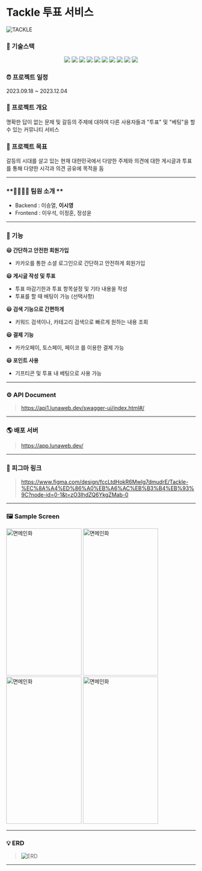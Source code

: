 # Tackle 투표 서비스 
![TACKLE](https://github.com/dltldud2kr/tackle-backend/assets/105353307/5b86dca6-fba1-4005-934b-5e6103c75c09)


### **🔧 기술스택**
<p align="center">
<img src="https://img.shields.io/badge/JAVA-007396?style=for-the-badge&logo=java&logoColor=white" width:240px>
<img src="https://img.shields.io/badge/springboot-6DB33F?style=for-the-badge&logo=springboot&logoColor=white">
<img src="https://img.shields.io/badge/Docker-2496ED?style=for-the-badge&logo=Docker&logoColor=white">
<img src="https://img.shields.io/badge/mariadb-003545?style=for-the-badge&logo=mariadb&logoColor=white">
<img src="https://img.shields.io/badge/react-61DAFB?style=for-the-badge&logo=react&logoColor=white">
<img src="https://img.shields.io/badge/cloudflare-F38020?style=for-the-badge&logo=cloudflare&logoColor=white">
<img src="https://img.shields.io/badge/node.js-6DA55F?style=for-the-badge&logo=node.js&logoColor=white">
<img src="https://img.shields.io/badge/axios-5A29E4?style=for-the-badge&logo=axios&logoColor=white">
<img src="https://img.shields.io/badge/apache tomcat-F8DC75?style=for-the-badge&logo=apachetomcat&logoColor=black">
<img src="https://img.shields.io/badge/kakaoAPI-FFCD00?style=for-the-badge&logo=kakao&logoColor=black">
</p>

### ⏰ 프로젝트 일정
2023.09.18 ~ 2023.12.04

### 📝 프로젝트 개요

명확한 답이 없는 문제 및 갈등의 주제에 대하여 다른 사용자들과 "투표" 및 "베팅"을 할 수 있는 커뮤니티 서비스 

### 🌁 프로젝트 목표
갈등의 시대를 살고 있는 현재 대한민국에서 다양한 주제와 의견에 대한 게시글과 투표를 통해 다양한 시각과 의견 공유에 목적을 둠

---

### **👨‍👨‍👧‍👦 팀원 소개 **
- Backend : 이승열, **이시영**
- Frontend : 이우석, 이정훈, 정성윤

---

### 🚀 기능
**😃 간단하고 안전한 회원가입**
- 카카오를 통한 소셜 로그인으로 간단하고 안전하게 회원가입
  
**😃 게시글 작성 및 투표**
- 투표 마감기한과 투표 항목설정 및 기타 내용을 작성
- 투표를 할 때 배팅이 가능 (선택사항)
  
**😃 검색 기능으로 간편하게**
- 키워드 검색이나, 카테고리 검색으로 빠르게 원하는 내용 조회
  
**😃 결제 기능**
- 카카오페이, 토스페이, 페이코 를 이용한 결제 가능

**😃 포인트 사용**
- 기프티콘 및 투표 내 베팅으로 사용 가능

---

### ⚙️ API Document
> https://api1.lunaweb.dev/swagger-ui/index.html#/

---

### **🌎 배포 서버**
> https://app.lunaweb.dev/

---

### 🏢 피그마 링크
> https://www.figma.com/design/fccLtdHokR6Mwlg7dmudrE/Tackle-%EC%8A%A4%ED%86%A0%EB%A6%AC%EB%B3%B4%EB%93%9C?node-id=0-1&t=zO3IhdZQ6YkgZMab-0

---

### **🖼️ Sample Screen**
<img src="https://github.com/dltldud2kr/tackle-backend/assets/105353307/d2aa12ad-0b8b-4335-88d6-a6c665aabb18" alt="면메인화" width="200px" height="390px">
<img src="https://github.com/dltldud2kr/tackle-backend/assets/105353307/a9306162-a3c3-4c90-b92c-ee796c1739a3" alt="면메인화" width="200px" height="390px">
<img src="https://github.com/dltldud2kr/tackle-backend/assets/105353307/f6b1106f-f468-4168-91f5-c1d1474f4434" alt="면메인화" width="200px" height="390px">
<img src="https://github.com/dltldud2kr/tackle-backend/assets/105353307/ea019c00-e639-4ebb-a46d-93eac999ef21" alt="면메인화" width="200px" height="390px">

--- 

### **💡 ERD**
> ![ERD](https://github.com/dltldud2kr/tackle-backend/assets/105353307/636533a1-c941-4387-a560-0616f8d1711c)

---

